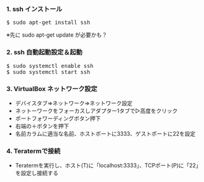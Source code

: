 ### 1. ssh インストール
<pre>
$ sudo apt-get install ssh
</pre>

※先に sudo apt-get update が必要かも？

### 2. ssh 自動起動設定＆起動
<pre>
$ sudo systemctl enable ssh
$ sudo systemctl start ssh
</pre>

### 3. VirtualBox ネットワーク設定
* デバイスタブ⇒ネットワーク⇒ネットワーク設定<br/>
* ネットーワークをフォーカスしアダプター1タブで▷高度をクリック<br/>
* ポートフォワーディングボタン押下<br/>
* 右端の＋ボタンを押下<br/>
* 名前カラムに適当な名前、ホストポートに3333、ゲストポートに22を設定<br/>

### 4. Teratermで接続
* Teratermを実行し、ホスト(T)に「localhost:3333」、TCPポート(P)に「22」を設定し接続する

